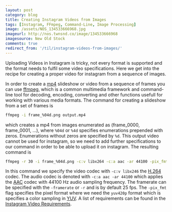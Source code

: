 ```yaml
---
layout: post
category: blog
title: Creating Instagram Videos from Images
tags: [Instagram, FFmpeg, Command-Line, Image Processing]
image: /assets/NOS_134533666968.jpg
imageurl: http://nos.twnsnd.co/image/134533666968
imagesource: New Old Stock
comments: true
redirect_from: '/til/instagram-videos-from-images/'
---
```



Uploading Videos in Instagram is tricky, not every format is supported and the format needs to fulfil some video specifications. Here we get into the recipe for creating a proper video for instagram from a sequence of images.

In order to create a [mp4][mp4] slideshow or video from a sequence of frames you can use [ffmpeg][ffmpeg], which is a common multimedia framework and command-line tool for decoding, encoding, converting and other functions usefull for working with various media formats. The command for creating a slideshow from a set of frames is

```bash
ffmpeg -i frame_%04d.png output.mp4
```

which creates a mp4 from images enumerated as (frame_0000, frame_0001, ...), where `%04d` or `%4d` specifies enumerations prepended with zeros. Enumerations without zeros are specified by `%d`. This output video cannot be used for instagram, so we need to add further specifications to our command in order to be able to upload it on instagram. The resulting command is

```bash
ffmpeg -r 30 -i frame_%04d.png -c:v libx264 -c:a aac -ar 44100 -pix_fmt yuv420p output.mp4
```

In this command we specify the video codec with `-c:v libx246` the [H.264][H.264] codec. The audio codec is denoted with `-c:a aac -ar 44100` which applies the [AAC][AAC] codec with 44100 Hz audio sampling frequency. The framerate can be specified with the `-framerate` or `-r` and is by default 25 fps. The `-pix_fmt` flag specifies the pixel format where we need the `yuv420p` format which is specifies a color sampling in [YUV][YUV]. A list of requirements can be found in the [Instagram Video Requirements][instagram video].


[mp4]: https://en.wikipedia.org/wiki/MPEG-4_Part_14
[H.264]: https://en.wikipedia.org/wiki/H.264/MPEG-4_AVC
[AAC]: https://en.wikipedia.org/wiki/Advanced_Audio_Coding
[YUV]: https://en.wikipedia.org/wiki/YUV
[ffmpeg]: https://ffmpeg.org/
[ffmpeg slideshow]: http://trac.ffmpeg.org/wiki/Slideshow
[instagram video]: https://www.facebook.com/business/ads-guide/video-views/instagram-video-views
